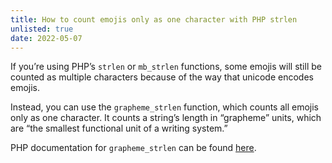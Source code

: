```yaml
---
title: How to count emojis only as one character with PHP strlen
unlisted: true
date: 2022-05-07
---
```


If you’re using PHP’s `strlen` or `mb_strlen` functions, some emojis will still be counted as multiple characters because of the way that unicode encodes emojis.

Instead, you can use the `grapheme_strlen` function, which counts all emojis only as one character. It counts a string’s length in “grapheme” units, which are “the smallest functional unit of a writing system.”

PHP documentation for `grapheme_strlen` can be found [here](https://www.php.net/manual/en/function.grapheme-strlen.php).
